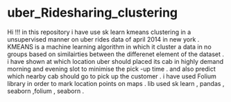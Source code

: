 # uber_Ridesharing_clustering
Hi !!!
in this repository i have use sk learn kmeans clustering in a unsupervised manner on uber rides data of april 2014 in new york .
KMEANS is a machine learning algorithm in which it cluster a data in no groups based on similairties between the differenet element of the dataset .
i have shown at which location uber should placed its cab in highly demand morning and evening slot to minimise the pick -up time .
and also predict which nearby cab should go to pick up the customer .
i have used Folium library in order to mark location points on maps .
lib used sk learn , pandas , seaborn ,folium  , seaborn . 
